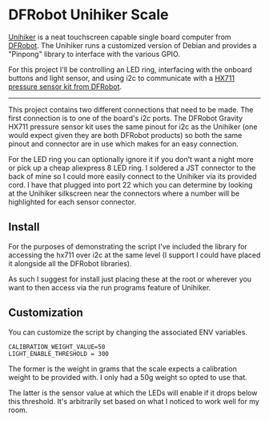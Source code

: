 # DFRobot Unihiker Scale

[Unihiker](https://www.unihiker.com/) is a neat touchscreen capable single board computer from [DFRobot](https://www.dfrobot.com/). The Unihiker runs a customized version of Debian and provides a "Pinpong" library to interface with the various GPIO.

For this project I'll be controlling an LED ring, interfacing with the onboard buttons and light sensor, and using i2c to communicate with a [HX711 pressure sensor kit from DFRobot](https://wiki.dfrobot.com/HX711_Weight_Sensor_Kit_SKU_KIT0176).

---------

This project contains two different connections that need to be made. The first connection is to one of the board's i2c ports. The DFRobot Gravity HX711 pressure sensor kit uses the same pinout for i2c as the Unihiker (one would expect given they are both DFRobot products) so both the same pinout and connector are in use which makes for an easy connection.

For the LED ring you can optionally ignore it if you don't want a night more or pick up a cheap aliexpress 8 LED ring. I soldered a JST connector to the back of mine so I could more easily connect to the Unihiker via its provided cord. I have that plugged into port 22 which you can determine by looking at the Unihiker silkscreen near the connectors where a number will be highlighted for each sensor connector.

## Install
For the purposes of demonstrating the script I've included the library for accessing the hx711 over i2c at the same level (I support I could have placed it alongside all the DFRobot libraries).

As such I suggest for install just placing these at the root or wherever you want to then access via the run programs feature of Unihiker.

## Customization

You can customize the script by changing the associated ENV variables.

```
CALIBRATION_WEIGHT_VALUE=50
LIGHT_ENABLE_THRESHOLD = 300
```

The former is the weight in grams that the scale expects a calibration weight to be provided with. I only had a 50g weight so opted to use that.

The latter is the sensor value at which the LEDs will enable if it drops below this threshold. It's arbitrarily set based on what I noticed to work well for my room.
